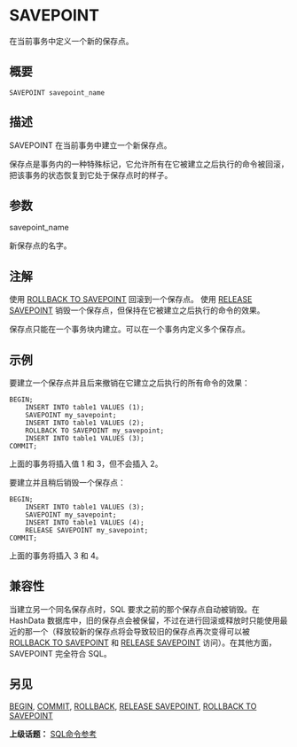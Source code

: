 # SAVEPOINT

在当前事务中定义一个新的保存点。

## 概要

```
SAVEPOINT savepoint_name
```

## 描述

SAVEPOINT 在当前事务中建立一个新保存点。

保存点是事务内的一种特殊标记，它允许所有在它被建立之后执行的命令被回滚，把该事务的状态恢复到它处于保存点时的样子。

## 参数

savepoint\_name

新保存点的名字。

## 注解

使用 [ROLLBACK TO SAVEPOINT](./rollback-to-savepoint.md) 回滚到一个保存点。 使用 [RELEASE SAVEPOINT](./release-savepoint.md) 销毁一个保存点，但保持在它被建立之后执行的命令的效果。

保存点只能在一个事务块内建立。可以在一个事务内定义多个保存点。

## 示例

要建立一个保存点并且后来撤销在它建立之后执行的所有命令的效果：

```
BEGIN;
    INSERT INTO table1 VALUES (1);
    SAVEPOINT my_savepoint;
    INSERT INTO table1 VALUES (2);
    ROLLBACK TO SAVEPOINT my_savepoint;
    INSERT INTO table1 VALUES (3);
COMMIT;
```

上面的事务将插入值 1 和 3，但不会插入 2。

要建立并且稍后销毁一个保存点：

```
BEGIN;
    INSERT INTO table1 VALUES (3);
    SAVEPOINT my_savepoint;
    INSERT INTO table1 VALUES (4);
    RELEASE SAVEPOINT my_savepoint;
COMMIT;
```

上面的事务将插入 3 和 4。

## 兼容性

当建立另一个同名保存点时，SQL 要求之前的那个保存点自动被销毁。在 HashData 数据库中，旧的保存点会被保留，不过在进行回滚或释放时只能使用最近的那一个（释放较新的保存点将会导致较旧的保存点再次变得可以被 [ROLLBACK TO SAVEPOINT](./rollback-to-savepoint.md) 和 [RELEASE SAVEPOINT](./release-savepoint.md) 访问）。在其他方面，SAVEPOINT 完全符合 SQL。

## 另见

[BEGIN](./begin.md), [COMMIT](./commit.md), [ROLLBACK](./rollback.md), [RELEASE SAVEPOINT](./release-savepoint.md), [ROLLBACK TO SAVEPOINT](./rollback-to-savepoint.md)

**上级话题：** [SQL命令参考](./README.md)

